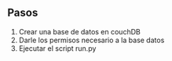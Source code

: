 ## Pasos

1. Crear una base de datos en couchDB
2. Darle los permisos necesario a la base datos
3. Ejecutar el script run.py